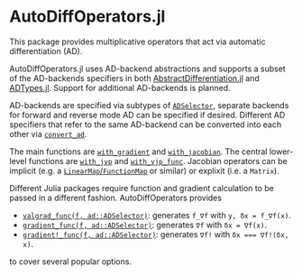 # AutoDiffOperators.jl

This package provides multiplicative operators that act via automatic differentiation (AD).

AutoDiffOperators.jl uses AD-backend abstractions and supports a subset of the AD-backends specifiers in both [AbstractDifferentiation.jl](https://github.com/JuliaDiff/AbstractDifferentiation.jl) and [ADTypes.jl](https://github.com/SciML/ADTypes.jl). Support for additional AD-backends is planned.

AD-backends are specified via subtypes of [`ADSelector`](@ref), separate backends for forward and reverse mode AD can be specified if desired. Different AD specifiers that refer to the same AD-backend can be converted into each other via [`convert_ad`](@ref).

The main functions are [`with_gradient`](@ref) and [`with_jacobian`](@ref). The central lower-level functions are [`with_jvp`](@ref) and [`with_vjp_func`](@ref). Jacobian operators can be implicit (e.g. a [`LinearMap`/`FunctionMap`](https://github.com/JuliaLinearAlgebra/LinearMaps.jl) or similar) or explixit (i.e. a `Matrix`).

Different Julia packages require function and gradient calculation to be passed in a different fashion. AutoDiffOperators provides

* [`valgrad_func(f, ad::ADSelector)`](@ref): generates `f_∇f` with `y, δx = f_∇f(x)`.
* [`gradient_func(f, ad::ADSelector)`](@ref): generates `∇f` with `δx = ∇f(x)`.
* [`gradient!_func(f, ad::ADSelector)`](@ref): generates `∇f!` with `δx === ∇f!(δx, x)`.

to cover several popular options.

